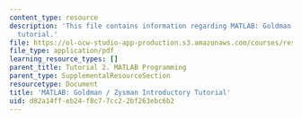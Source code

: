 ```yaml
---
content_type: resource
description: 'This file contains information regarding MATLAB: Goldman / Zysman introductory
  tutorial.'
file: https://ol-ocw-studio-app-production.s3.amazonaws.com/courses/res-9-003-brains-minds-and-machines-summer-course-summer-2015/d82a14ffeb24f8c77cc22bf263ebc6b2_MITRES_9_003SUM15_tut2.pdf
file_type: application/pdf
learning_resource_types: []
parent_title: Tutorial 2. MATLAB Programming
parent_type: SupplementalResourceSection
resourcetype: Document
title: 'MATLAB: Goldman / Zysman Introductory Tutorial'
uid: d82a14ff-eb24-f8c7-7cc2-2bf263ebc6b2
---
```

